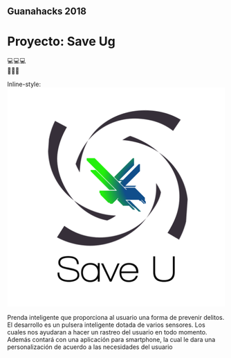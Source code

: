 ## Guanahacks 2018

# Proyecto: Save Ug

:computer::computer::computer:  
:iphone::iphone::iphone:  

Inline-style: 
![alt text](https://github.com/josewtf01/save_ug_guanahacks_18/blob/master/Logo_SaveU.png "Logo Title Text 1")

Prenda inteligente que proporciona al usuario una forma
de prevenir delitos.  
El desarrollo es un pulsera inteligente dotada de varios sensores.
Los cuales nos ayudaran a hacer un rastreo del usuario en todo momento.
Además contará con una aplicación para smartphone, la cual le dara
una personalización de acuerdo a las necesidades del usuario